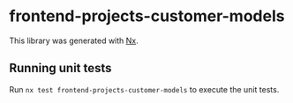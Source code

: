 # frontend-projects-customer-models

This library was generated with [Nx](https://nx.dev).

## Running unit tests

Run `nx test frontend-projects-customer-models` to execute the unit tests.
